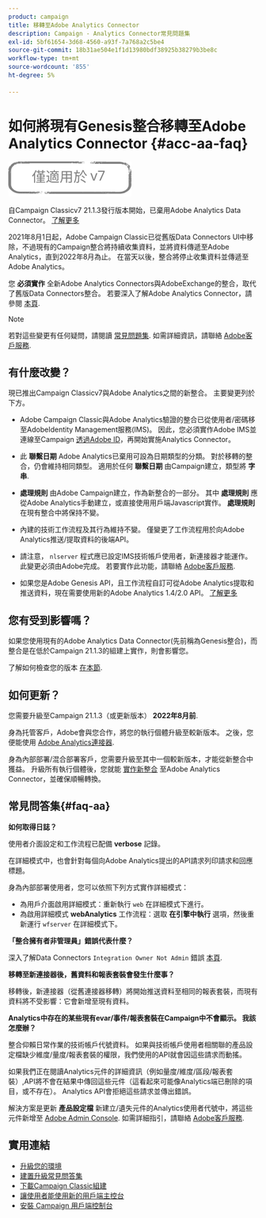 ```yaml
---
product: campaign
title: 移轉至Adobe Analytics Connector
description: Campaign - Analytics Connector常見問題集
exl-id: 5bf61654-3d68-4560-a93f-7a768a2c5be4
source-git-commit: 18b31ae504e1f1d13980bdf38925b38279b3be8c
workflow-type: tm+mt
source-wordcount: '855'
ht-degree: 5%

---
```


# 如何將現有Genesis整合移轉至Adobe Analytics Connector {#acc-aa-faq}

![](../../assets/v7-only.svg)

自Campaign Classicv7 21.1.3發行版本開始，已棄用Adobe Analytics Data Connector。 [了解更多](https://experienceleague.adobe.com/docs/analytics/import/dataconnectors/data-connectors-eol.html)

2021年8月1日起，Adobe Campaign Classic已從舊版Data Connectors UI中移除，不過現有的Campaign整合將持續收集資料，並將資料傳遞至Adobe Analytics，直到2022年8月為止。 在當天以後，整合將停止收集資料並傳遞至Adobe Analytics。

您 **必須實作** 全新Adobe Analytics Connectors與AdobeExchange的整合，取代了舊版Data Connectors整合。 若要深入了解Adobe Analytics Connector，請參閱 [本頁](../../platform/using/adobe-analytics-connector.md).

>[!NOTE]
>
>若對這些變更有任何疑問，請閱讀 [常見問題集](#faq-aa). 如需詳細資訊，請聯絡 [Adobe客戶服務](https://helpx.adobe.com/tw/enterprise/admin-guide.html/enterprise/using/support-for-experience-cloud.ug.html).

## 有什麼改變？

現已推出Campaign Classicv7與Adobe Analytics之間的新整合。 主要變更列於下方。

* Adobe Campaign Classic與Adobe Analytics驗證的整合已從使用者/密碼移至AdobeIdentity Management服務(IMS)。 因此，您必須實作Adobe IMS並連線至Campaign [透過Adobe ID](../../integrations/using/about-adobe-id.md)，再開始實施Analytics Connector。

* 此 **聯繫日期** Adobe Analytics已棄用可設為日期類型的分類。 對於移轉的整合，仍會維持相同類型。 適用於任何 **聯繫日期** 由Campaign建立，類型將 **字串**.

* **處理規則** 由Adobe Campaign建立，作為新整合的一部分。 其中 **處理規則** 應從Adobe Analytics手動建立，或直接使用用戶端Javascript實作。 **處理規則** 在現有整合中將保持不變。

* 內建的技術工作流程及其行為維持不變。 僅變更了工作流程用於向Adobe Analytics推送/提取資料的後端API。

* 請注意， `nlserver` 程式應已設定IMS技術帳戶使用者，新連接器才能運作。 此變更必須由Adobe完成。 若要實作此功能，請聯絡 [Adobe客戶服務](https://helpx.adobe.com/enterprise/admin-guide.html/enterprise/using/support-for-experience-cloud.ug.html).

* 如果您是Adobe Genesis API，且工作流程自訂可從Adobe Analytics提取和推送資料，現在需要使用新的Adobe Analytics 1.4/2.0 API。 [了解更多](https://adobeexchangeec.zendesk.com/hc/en-us/articles/360047148832-Replacements-for-Data-Connector-API-calls)

## 您有受到影響嗎？

如果您使用現有的Adobe Analytics Data Connector(先前稱為Genesis整合)，而整合是在低於Campaign 21.1.3的組建上實作，則會影響您。

了解如何檢查您的版本 [在本節](../../platform/using/launching-adobe-campaign.md#getting-your-campaign-version).

## 如何更新？

您需要升級至Campaign 21.1.3（或更新版本） **2022年8月前**.

身為托管客戶，Adobe會與您合作，將您的執行個體升級至較新版本。 之後，您便能使用 [Adobe Analytics連接器](../../platform/using/adobe-analytics-connector.md).

身為內部部署/混合部署客戶，您需要升級至其中一個較新版本，才能從新整合中獲益。
升級所有執行個體後，您就能 [實作新整合](../../platform/using/adobe-analytics-provisioning.md) 至Adobe Analytics Connector，並確保順暢轉換。

## 常見問答集{#faq-aa}

**如何取得日誌？**

使用者介面設定和工作流程已配備 **verbose** 記錄。

在詳細模式中，也會針對每個向Adobe Analytics提出的API請求列印請求和回應標題。

身為內部部署使用者，您可以依照下列方式實作詳細模式：

* 為用戶介面啟用詳細模式：重新執行 `web` 在詳細模式下進行。
* 為啟用詳細模式 **webAnalytics** 工作流程：選取 **在引擎中執行** 選項，然後重新運行 `wfserver` 在詳細模式下。

**「整合擁有者非管理員」錯誤代表什麼？**

深入了解Data Connectors `Integration Owner Not Admin` 錯誤 [本頁](https://adobeexchangeec.zendesk.com/hc/en-us/articles/360035167932-Adobe-Analytics-Data-Connectors-Integration-Owner-Not-Admin-Error).

**移轉至新連接器後，舊資料和報表套裝會發生什麼事？**

移轉後，新連接器（從舊連接器移轉）將開始推送資料至相同的報表套裝，而現有資料將不受影響：它會新增至現有資料。

**Analytics中存在的某些現有evar/事件/報表套裝在Campaign中不會顯示。 我該怎麼辦？**

整合仰賴日常作業的技術帳戶代號資料。 如果與技術帳戶使用者相關聯的產品設定檔缺少維度/量度/報表套裝的權限，我們使用的API就會因這些請求而動搖。

如果我們正在閱讀Analytics元件的詳細資訊（例如量度/維度/區段/報表套裝）,API將不會在結果中傳回這些元件（這看起來可能像Analytics端已刪除的項目，或不存在）。 Analytics API會拒絕這些請求並傳出錯誤。

解決方案是更新 **產品設定檔** 新建立/遺失元件的Analytics使用者代號中，將這些元件新增至 [Adobe Admin Console](https://adminconsole.adobe.com/). 如需詳細指引，請聯絡 [Adobe客戶服務](https://helpx.adobe.com/enterprise/admin-guide.html/enterprise/using/support-for-experience-cloud.ug.html).

## 實用連結

* [升級您的環境](../../production/using/build-upgrade.md)
* [建置升級常見問答集](../../platform/using/faq-build-upgrade.md)
* [下載Campaign Classic組建](https://experience.adobe.com/#/downloads/content/software-distribution/en/campaign.html)
* [讓使用者能使用新的用戶端主控台](../../installation/using/client-console-availability-for-windows.md)
* [安裝 Campaign 用戶端控制台](../../installation/using/installing-the-client-console.md)
